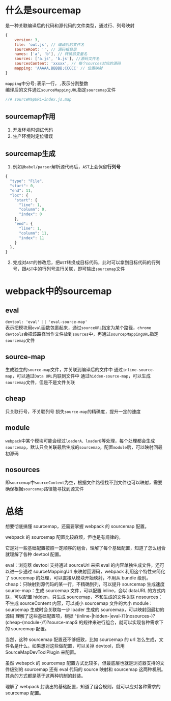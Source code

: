 # 什么是sourcemap
是一种关联编译后的代码和源代码的文件类型，通过行、列号映射
``` javascript
{
    version: 3,
    file: 'out.js', // 编译后的文件名
    sourceRoot: '', // 源码根目录
    names: ['a', 'b'], // 转换前变量名
    sources: ['a.js', 'b.js'], //源码文件名
    sourcesContent: 'xxxxx', // 每个sources对应的源码
    mapping: 'AAAAA,BBBBB;CCCCC' // 位置映射
}
```
`mapping`中分号`;`表示一行，`,`表示分割整数   
编译后的文件通过`sourceMappingURL`指定`sourcemap`文件
``` JavaScript
//# sourceMapURL=index.js.map
```

## sourcemap作用
1. 开发环境时调试代码
2. 生产环境时定位错误

## sourcemap生成
1. 例如`@babel/parser`解析源代码后，`AST`上会保留**行列号**
``` JavaScript
{
  "type": "File",
  "start": 0,
  "end": 11,
  "loc": {
    "start": {
      "line": 1,
      "column": 0,
      "index": 0
    },
    "end": {
      "line": 1,
      "column": 11,
      "index": 11
    }
  },
}
```
2. 完成对`AST`的修改后，把`AST`转换成目标代码，此时可以拿到目标代码的行列号，跟`AST`中的行列号进行关联，即可输出`sourcemap`文件


# webpack中的sourcemap
## eval
`devtool: 'eval' || 'eval-source-map'`     
表示把模块用`eval`函数包裹起来，通过`sourceURL`指定为某个路径，`chrome devtools`会把该路径当作文件放到`sources`中，再通过`sourcepMappingURL`指定`sourcemap`文件    
## source-map
生成独立的`source-map`文件，并关联到编译后的文件中
通过`inline-source-map`，可以通过`Data URL`内联到文件中
通过`hidden-source-map`，可以生成`sourcemap`文件，但是不是文件关联


## cheap
只关联行号，不关联列号
损失`source-map`的精确度，提升一定的速度

## module
`webpack`中某个模块可能会经过`loaderA、loaderB`等处理，每个处理都会生成`sourcemap`，默认只会关联最后生成的`sourcemap`，配置`module`后，可以映射回最初源码

## nosources
即`sourcemap`中`sourceContent`为空，根据文件路径找不到文件也可以映射，需要确保根据`sourcemap`路径能寻找到源文件

# 总结
想要彻底搞懂 sourcemap，还需要掌握 webpack 的 sourcemap 配置。

webpack 的 sourcemap 配置比较麻烦，但也是有规律的。

它是对一些基础配置按照一定顺序的组合，理解了每个基础配置，知道了怎么组合就理解了各种 devtool 配置。

eval：浏览器 devtool 支持通过 sourceUrl 来把 eval 的内容单独生成文件，还可以进一步通过 sourceMappingUrl 来映射回源码，webpack 利用这个特性来简化了 sourcemap 的处理，可以直接从模块开始映射，不用从 bundle 级别。
cheap：只映射到源代码的某一行，不精确到列，可以提升 sourcemap 生成速度
source-map：生成 sourcemap 文件，可以配置 inline，会以 dataURL 的方式内联，可以配置 hidden，只生成 sourcemap，不和生成的文件关联
nosources：不生成 sourceContent 内容，可以减小 sourcemap 文件的大小
module： sourcemap 生成时会关联每一步 loader 生成的 sourcemap，可以映射回最初的源码
理解了这些基础配置项，根据 ^(inline-|hidden-|eval-)?(nosources-)?(cheap-(module-)?)?source-map$ 的规律来进行组合，就可以实现各种需求下的 sourcemap 配置。

当然，这种 sourcemap 配置还不够细致，比如 sourcemap 的 url 怎么生成，文件名是什么。如果想对这些做配置，可以关掉 devtool，启用 SourceMapDevToolPlugin 来配置。

虽然 webapck 的 sourcemap 配置方式比较多，但最底层也就是浏览器支持的文件级别的 sourcemap 还有 eval 代码的 source 映射和 sourcemap 这两种机制。其余的方式都是基于这两种机制的封装。

理解了 webpack 封装出的基础配置，知道了组合规则，就可以应对各种需求的 sourcemap 配置。
